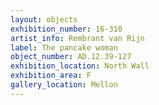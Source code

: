 ```yaml
---
layout: objects
exhibition_number: 16-310
artist_info: Rembrant van Rijn
label: The pancake woman
object_number: AD.12.39-127
exhibition_location: North Wall
exhibition_area: F
gallery_location: Mellon
---
```

